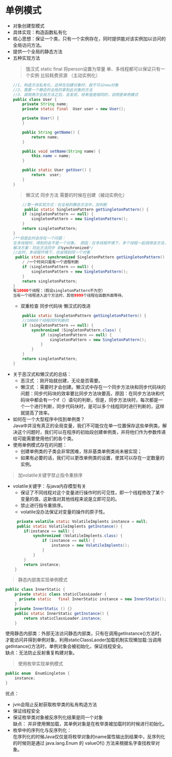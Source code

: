 # 单例模式
+ 对象创建型模式
+ 具体实现：构造函数私有化
+ 核心思想：保证一个类，只有一个实例存在，同时提供能对该实例加以访问的全局访问方法。
+ 提供一个全局的静态方法
+ 五种实现方法  
    > 饿汉式  static final 将person设置为常量 单、多线程都可以保证只有一个实例 比较耗费资源 （主动实例化）
    ```java
    //1、构造方法私有化，这样在创建对象时，就不可以new对象
    //2、需要一个静态的全局的拿到此对象的方法
    //3、调用两次全局方法之后，会发现，哈希值是相同的，说明是单例模式
    public class User {
        private String name;
        private static final  User user = new User();

        private User() {
        }

        public String getName() {
            return name;
        }

        public void setName(String name) {
            this.name = name;
        }

        public static User getUser() {
            return  user;
        }
    }
    ```
    > 懒汉式 同步方法  需要的时候在创建（被动实例化）
    ```java
        //第一种实现方式：在全局的静态方法中，加判断
         public static SingletonPattern getSingletonPattern() {
        if (singletonPattern == null) {
            singletonPattern = new SingletonPattern();
        }
        return singletonPattern;
    }
    /**但是此时会存在一个问题：
    在多线程时，得到的会不是一个对象。 原因：在多线程环境下，多个线程一起调用该方法，每次判断都有可能是Null,此时都会创建一个新的对象，因此，可能会得到不同的对象
    解决方案：将此方法同步 即synchronized*/
    //此时，多线程环境下，也会得到同一个对象
     public static synchronized SingletonPattern getSingletonPattern() {
        / /一个时间只能有一个进程判断
        if (singletonPattern == null) {
            singletonPattern = new SingletonPattern();
        }
        return singletonPattern;
    }
    有10000个线程：（假设singletonPattern不为空）
    当有一个线程进入这个方法时，其他9999个线程在函数外面等待。
    ```
    + 双重检查  同步代码块 懒汉式的改进
    ```java
        public static SingletonPattern getSingletonPattern() {
        //10000个线程同时判断的
        if (singletonPattern == null) {
            synchronized (SingletonPattern.class) {
                if (singletonPattern == null) {
                    singletonPattern = new SingletonPattern();
                }
            }
        }
        return singletonPattern;
    }
    ```
+ 关于恶汉式和懒汉式的总结：
    + 恶汉式 ：刚开始就创建，无论是否需要。
    + 懒汉式 ：需要时才会创建。懒汉式中存在一个同步方法块和同步代码块的问题：同步代码块的效率要比同步方法块要高，原因：在同步方法块和代码块中都会有一个if（）语句的判断，但是，同步方法块时，每次都是一个一个进行判断，同步代码块时，是可以多个线程同时进行判断的，这样就提高了效率。  
+ 如何在一个大型程序中找到单例类？  
    Java中并没有真正的全局变量，我们不可能仅在单一位置保存这些单例类。解决这个问题时，我们可以在程序的初始段创建单例类，并将他们作为参数传递给可能需要使用他们的各个类。  
+ 使用单例模式存在的问题：
    + 创建单例类的子类会非常困难，除非基类单例类尚未被实现；
    + 如果有必要的话，我们可以更改单例类的设置，使其可以存在一定数量的实例。
> 加volatile关键字禁止指令重排序
+ volatile关键字：与java内存模型有关
    + 保证了不同线程对这个变量进行操作时的可见性，即一个线程修改了某个变量的值，这新值对其他线程来说是立即可见的。  
    + 禁止进行指令重排序。
    + volatile没办法保证对变量的操作的原子性。
```java
     private volatile static VolatileImplents instance = null;
     public static VolatileImplents getInstance() {
        if(instance == null) {
            synchronized (VolatileImplents.class) {
                if (instance == null) {
                    instance = new VolatileImplents();
                }
            }
        }
        return instance;
    }
```
> 静态内部类实现单例模式
```java
public class InnerStatic {
    private static class staticClassLoader {
      private static   final InnerStatic instance = new InnerStatic();
    }
    private InnerStatic () {}
    public static InnerStatic getInstance() {
        return staticClassLoader.instance;
    }

```
使用静态内部类：外部无法访问静态内部类，只有在调用getInstance()方法时，才能访问并得到单例对象，利用staticClassLaoder加载机制实现懒加载:当调用getIntance()方法时，单例对象会被初始化，保证线程安全。  
缺点：无法防止反射重复构建对象。
> 使用枚举实现单例模式
```java
public enum  EnumSingleton {
    instance;
}
```
优点：  
+ jvm会阻止反射获取枚举类的私有构造方法
+ 保证线程安全
+ 保证枚举类对象被反序列化结果是同一个对象  
缺点：
并非使用懒加载，其单例对象是在枚举类被加载时的时候进行初始化。 
+ 枚举中的序列化与反序列化：  
 在序列化的时候Java仅仅是将枚举对象的name属性输出到结果中，反序列化的时候则是通过 java.lang.Enum 的 valueOf() 方法来根据名字查找枚举对象。
